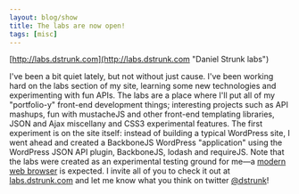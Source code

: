 ```yaml
---
layout: blog/show
title: The labs are now open!
tags: [misc]
---
```


[http://labs.dstrunk.com](http://labs.dstrunk.com "Daniel Strunk labs")

I've been a bit quiet lately, but not without just cause. I've been working hard on the labs section of my site, learning some new technologies and experimenting with fun APIs.  The labs are a place where I'll put all of my "portfolio-y" front-end development things; interesting projects such as API mashups, fun with mustacheJS and other front-end templating libraries, JSON and Ajax miscellany and CSS3 experimental features. The first experiment is on the site itself: instead of building a typical WordPress site, I went ahead and created a BackboneJS WordPress "application" using the WordPress JSON API plugin, BackboneJS, lodash and requireJS. Note that the labs were created as an experimental testing ground for me—a [modern web browser](http://browsehappy.com/ "Browse Happy") is expected. I invite all of you to check it out at [labs.dstrunk.com](http://labs.dstrunk.com "Daniel Strunk labs") and let me know what you think on twitter [@dstrunk](http://twitter.com/dstrunk "Twitter - @dstrunk")!
